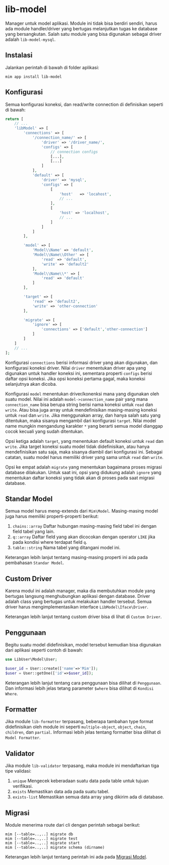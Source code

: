 # lib-model

Manager untuk model aplikasi. Module ini tidak bisa berdiri sendiri, harus
ada module handler/driver yang bertugas melanjutkan tugas ke database yang
bersangkutan. Salah satu module yang bisa digunakan sebagai driver adalah
`lib-model-mysql`.

## Instalasi

Jalankan perintah di bawah di folder aplikasi:

```
mim app install lib-model
```

## Konfigurasi

Semua konfigurasi koneksi, dan read/write connection di definisikan seperti
di bawah:

```php
return [
    // ...
    'libModel' => [
        'connections' => [
            '/connection_name/' => [
                'driver' => '/driver_name/',
                'configs' => [
                    // connection configs
                    [...],
                    [...]
                ]
            ],
            'default' => [
                'driver' => 'mysql',
                'configs' => [
                    [
                        'host'   => 'locahost',
                        // ...
                    ],
                    [
                        'host' => 'localhost',
                        // ...
                    ]
                ]
            ]
        ],

        'model' => [
            'Model\\Name' => 'default',
            'Model\\Name\\Other' => [
                'read' => 'default',
                'write' => 'default2'
            ],
            'Model\\Name\\*' => [
                'read' => 'default'
            ]
        ],

        'target' => [
            'read' => 'default2',
            'write' => 'other-connection'
        ],

        'migrate' => [
            'ignore' => [
                'connections' => ['default','other-connection']
            ]
        ]
    ]
    // ...
];
```

Konfigurasi `connections` berisi informasi driver yang akan digunakan,
dan konfigurasi koneksi driver. Nilai `driver` menentukan driver apa yang
digunakan untuk handler koneksi ini, sementara properti `configs` berisi daftar
opsi koneksi. Jika opsi koneksi pertama gagal, maka koneksi selanjutnya akan
dicoba.

Konfigurasi `model` menentukan driver/konenksi mana yang digunakan oleh suatu
model. Nilai ini adalah `model->connection_name` pair yang mana `connection_name`
bisa berupa string berisi nama koneksi untuk `read` dan `write`. Atau bisa juga
array untuk mendefinisikan masing-masing koneksi untuk `read` dan `write`. Jika
menggunakan array, dan hanya salah satu yang ditentukan, maka sisanya mengambil
dari konfigurasi `target`. Nilai model name mungkin mengandung karakter `*` yang
berarti semua model dianggap cocok kecuali yang sudah ditentukan.

Opsi ketiga adalah `target`, yang menentukan default koneksi untuk `read` dan
`write`. Jika target koneksi suatu model tidak didefinisikan, atau hanya
mendefinisikan satu saja, maka sisanya diambil dari konfigurasi ini. Sebagai
catatan, suatu model harus memiliki driver yang sama untuk `read` dan `write`.

Opsi ke empat adalah `migrate` yang menentukan bagaimana proses migrasi database
dilakukan. Untuk saat ini, opsi yang didukung adalah `ignore` yang menentukan
daftar koneksi yang tidak akan di proses pada saat migrasi database.

## Standar Model

Semua model harus meng-extends dari `Mim\Model`. Masing-masing model juga harus
memiliki properti-properti berikut:

1. `chains::array` Daftar hubungan masing-masing field tabel ini dengan field
tabel yang lain.
1. `q::array`  Daftar field yang akan dicocokan dengan operator `LIKE` jika pada
kondisi where terdapat field `q`.
1. `table::string` Nama tabel yang ditangani model ini.

Keterangan lebih lanjut tentang masing-masing properti ini ada pada pembahasan
`Standar Model`.

## Custom Driver

Karena modul ini adalah manager, maka dia membutuhkan module yang bertugas
langsung menghubungkan aplikasi dengan database. Driver adalah class yang
bertugas untuk melakukan handler tersebut. Semua driver harus mengimplementasikan
interface `LibModel\Iface\Driver`.

Keterangan lebih lanjut tentang custom driver bisa di lihat di `Custom Driver`.

## Penggunaan

Begitu suatu model didefinisikan, model tersebut kemudian bisa digunakan dari
aplikasi seperti contoh di bawah:

```php
use LibUser\Model\User;

$user_id = User::create(['name'=>'Mim']);
$user = User::getOne(['id'=>$user_id]);
```

Keterangan lebih lanjut tentang cara penggunaan bisa dilihat di `Penggunaan`.
Dan informasi lebih jelas tetang parameter `$where` bisa dilihat di
`Kondisi Where`.

## Formatter

Jika module `lib-formatter` terpasang, beberapa tambahan type format
didefinisikan oleh module ini seperti `multiple-object`, `object`, `chain`,
`children`, dan `partial`. Informasi lebih jelas tentang formatter bisa dilihat
di `Model Formatter`.

## Validator

Jika module `lib-validator` terpasang, maka module ini mendaftarkan tiga tipe
validasi:

1. `unique` Mengecek keberadaan suatu data pada table untuk tujuan verifikasi.
1. `exists` Memastikan data ada pada suatu tabel.
1. `exists-list` Memastikan semua data array yang dikirim ada di database.

## Migrasi

Module menerima route dari cli dengan perintah sebagai berikut:

```
mim [--table=..,..] migrate db
mim [--table=..,..] migrate test
mim [--table=..,..] migrate start
mim [--table=..,..] migrate schema (dirname)
```

Keterangan lebih lanjut tentang perintah ini ada pada [Migrasi Model](https://getmim.github.io/modules/lib-model/migrasi/).
